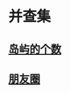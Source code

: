 # 并查集

## [岛屿的个数](https://leetcode-cn.com/problems/number-of-islands/)

## [朋友圈](https://leetcode-cn.com/problems/friend-circles/)
